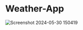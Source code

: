 # Weather-App
![Screenshot 2024-05-30 150419](https://github.com/IndrajeetGautam/Weather-App/assets/140894561/a17bae22-5819-4e53-84f5-b62df6165a60)
